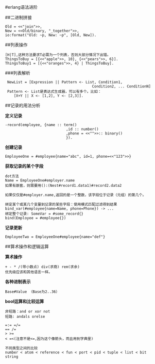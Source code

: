 #erlang语法进阶

##二进制拼接

	Old = <<"join">>,
	New = <<Old/binary, "_together">>,
	io:format("Old: ~p, New: ~p", [Old, New]).
	
##列表操作

	[H|T],这种方法要求T必需为一个列表，否则大部分情况下出错。
	ThingsToBuy = [{<<"apple">>, 10}, {<<"pears">>, 6}].
	ThingsToBuy1 = [{<<"oranges">>, 4} | ThingsToBuy].

###列表解析

	 NewList = [Expression || Pattern <- List, Condition1,
	  										Condition2, ... ConditionN]
	 Pattern <- List是表达式生成器，可以有多个。比如：
	 	[X+Y || X <- [1,2], Y <- [2,3]].
	 	
	
	
##记录的用法分析

**定义记录**

	-record(employee, {name :: term()
								,id :: number()
								,phone = <<"">>:: binary()
								}).

**创建记录**
	
	EmployeeOne = #employee{name="abc", id=1, phone=<<"123">>}

**获取记录的某个字段**
	
	dot方法
	Name = EmployeeOne#employer.name
	如果有嵌套，则需要用():(Nest#record1.data1)#record2.data2
	
	如果仅仅是#employer.name,返回的是一个整数，该字段位于记录（元组）的第几个。
	
	绑定某个或某几个变量到记录的某些字段：使用模式匹配过滤得到结果
	bind_var(#employee{name=Name, phone=Phone}) -> ...
	绑定整个记录: SomeVar = #some_record{}
	bind(Employee = #employee{})
	
**记录更新**

	EmployeeTwo = EmployeeOne#employee{name="def"}
	

##算术操作和逻辑运算

**算术操作**

	+ - * /(带小数点) div(求商) rem(求余)
	优先级应该和其他语言一样。
	
**各种进制表示**	
	
	Base#Value （Base为2..36）

**bool运算和比较运算**	

	非短路：and or xor not
	短路: andals orelse
	
	=:= =/=
	== /=
	> >=
	< =<(注意不是<=,因为这个像箭头，而且用到字典里)
	
	不同类型之间的比较
	number < atom < reference < fun < port < pid < tuple < list < bit string
	
	
	
	
	
	
	
	
	

		
		
